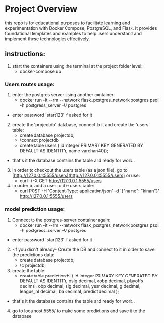 # Project Overview
this repo is for educational purposes to facilitate learning and experimentation with Docker Compose, PostgreSQL, and Flask. It provides foundational templates and examples to help users understand and implement these technologies effectively.

## instructions:
1. start the containers using the terminal at the project folder level:
    - docker-compose up

### Users routes usage:
1. enter the postgres server using another container:
    - docker run -it --rm --network flask_postgres_network postgres psql -h postgress_server -U postgres
* enter password 'start123' if asked for it
2. create the 'projectdb' database, connect to it and create the 'users' table:
    - create database projectdb;
    - \connect projectdb
    - create table users (
      id integer PRIMARY KEY GENERATED BY DEFAULT AS IDENTITY, 
      name varchar(40));
* that's it the database contains the table and ready for work..
3. in order to checkout the users table (as a json file), go to [http://127.0.0.1:5555/users](http://127.0.0.1:5555/users)
 or use:
    - curl -i -X GET http://127.0.0.1:5555/users
4. in order to add a user to the users table:
    - curl POST -H 'Content-Type: application/json' -d '{"name": "kinan"}' http://127.0.0.1:5555/users    
### model prediction usage:
1. Connect to the postgres-server container again:
   - docker run -it --rm --network flask_postgres_network postgres psql -h postgress_server -U postgres
* enter password 'start123' if asked for it
2. -if you didn't already- Create the DB and connect to it in order to save the predictions data:
   - create database projectdb;
   - \c projectdb;
3. create the table:
   -  create table predictiontbl (
   id integer PRIMARY KEY GENERATED BY DEFAULT AS IDENTITY,
   oslg decimal,
   oobp decimal,
   playoffs decimal,
   obp decimal,
   slg decimal,
   year decimal,
   g decimal,
   league_nl decimal,
   ba decimal,
   predict decimal );
* that's it the database contains the table and ready for work..
4. go to localhost:5555/ to make some predictions and save it to the database

